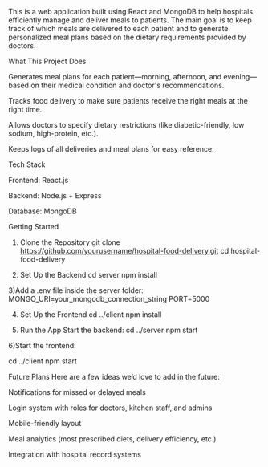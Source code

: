This is a web application built using React and MongoDB to help hospitals efficiently manage and deliver meals to patients. The main goal is to keep track of which meals are delivered to each patient and to generate personalized meal plans based on the dietary requirements provided by doctors.

What This Project Does

Generates meal plans for each patient—morning, afternoon, and evening—based on their medical condition and doctor's recommendations.

Tracks food delivery to make sure patients receive the right meals at the right time.

Allows doctors to specify dietary restrictions (like diabetic-friendly, low sodium, high-protein, etc.).

Keeps logs of all deliveries and meal plans for easy reference.

Tech Stack

Frontend: React.js

Backend: Node.js + Express

Database: MongoDB

Getting Started

1. Clone the Repository
git clone https://github.com/yourusername/hospital-food-delivery.git
cd hospital-food-delivery

2. Set Up the Backend
cd server
npm install

3)Add a .env file inside the server folder:
MONGO_URI=your_mongodb_connection_string
PORT=5000

4) Set Up the Frontend
cd ../client
npm install

5) Run the App
Start the backend:
cd ../server
npm start

6)Start the frontend:

cd ../client
npm start

Future Plans
Here are a few ideas we’d love to add in the future:

Notifications for missed or delayed meals

Login system with roles for doctors, kitchen staff, and admins

Mobile-friendly layout

Meal analytics (most prescribed diets, delivery efficiency, etc.)

Integration with hospital record systems
